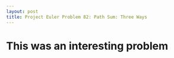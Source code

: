 ```yaml
---
layout: post
title: Project Euler Problem 82: Path Sum: Three Ways
---
```


# This was an interesting problem